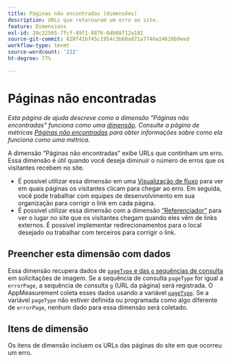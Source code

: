 ```yaml
---
title: Páginas não encontradas (dimensões)
description: URLs que retornaram um erro ao site.
feature: Dimensions
exl-id: 28c22565-7fcf-49f1-8876-0db88f12a182
source-git-commit: 828f41bf45c1954c3b68ad71a7746e24626b9eed
workflow-type: tm+mt
source-wordcount: '222'
ht-degree: 77%

---
```


# Páginas não encontradas

*Esta página de ajuda descreve como a dimensão &quot;Páginas não encontradas&quot; funciona como uma [dimensão](overview.md). Consulte a página de métricas [Páginas não encontradas](../metrics/pages-not-found.md) para obter informações sobre como ela funciona como uma métrica.*

A dimensão “Páginas não encontradas” exibe URLs que continham um erro. Essa dimensão é útil quando você deseja diminuir o número de erros que os visitantes recebem no site.

* É possível utilizar essa dimensão em uma [Visualização de fluxo](/help/analyze/analysis-workspace/visualizations/c-flow/flow.md) para ver em quais páginas os visitantes clicam para chegar ao erro. Em seguida, você pode trabalhar com equipes de desenvolvimento em sua organização para corrigir o link em cada página.
* É possível utilizar essa dimensão com a dimensão [“Referenciador”](referrer.md) para ver o lugar no site que os visitantes chegam quando eles vêm de links externos. É possível implementar redirecionamentos para o local desejado ou trabalhar com terceiros para corrigir o link.

## Preencher esta dimensão com dados

Essa dimensão recupera dados de [`pageType` e das `g` sequências de consulta](/help/implement/validate/query-parameters.md) em solicitações de imagem. Se a sequência de consulta `pageType` for igual a `errorPage`, a sequência de consulta `g` (URL da página) será registrada. O AppMeasurement coleta esses dados usando a variável [`pageType`](/help/implement/vars/page-vars/pagetype.md). Se a variável `pageType` não estiver definida ou programada como algo diferente de `errorPage`, nenhum dado para essa dimensão será coletado.

## Itens de dimensão

Os itens de dimensão incluem os URLs das páginas do site em que ocorreu um erro.
